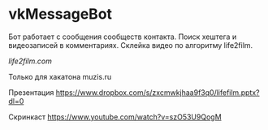 # vkMessageBot

Бот работает с сообщения сообществ контакта.
Поиск хештега и видеозаписей в комментариях.
Склейка видео по алгоритму life2film.

*life2film.com*

Только для хакатона muzis.ru

Презентация https://www.dropbox.com/s/zxcmwkjhaa9f3q0/lifefilm.pptx?dl=0 

Скринкаст https://www.youtube.com/watch?v=szO53U9QogM
